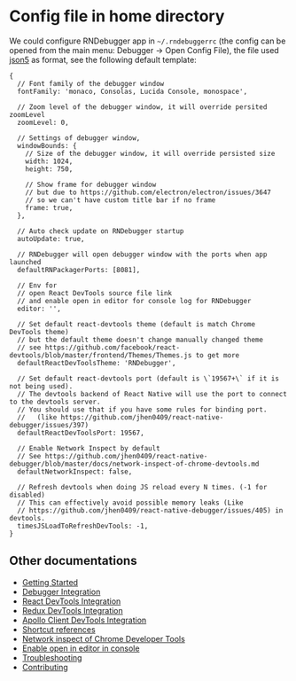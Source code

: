 # Config file in home directory

We could configure RNDebugger app in `~/.rndebuggerrc` (the config can be opened from the main menu: Debugger → Open Config File), the file used [json5](https://github.com/json5/json5) as format, see the following default template:


```json5
{
  // Font family of the debugger window
  fontFamily: 'monaco, Consolas, Lucida Console, monospace',

  // Zoom level of the debugger window, it will override persited zoomLevel
  zoomLevel: 0,

  // Settings of debugger window,
  windowBounds: {
    // Size of the debugger window, it will override persisted size
    width: 1024,
    height: 750,

    // Show frame for debugger window
    // but due to https://github.com/electron/electron/issues/3647
    // so we can't have custom title bar if no frame
    frame: true,
  },

  // Auto check update on RNDebugger startup
  autoUpdate: true,

  // RNDebugger will open debugger window with the ports when app launched
  defaultRNPackagerPorts: [8081],

  // Env for
  // open React DevTools source file link
  // and enable open in editor for console log for RNDebugger
  editor: '',

  // Set default react-devtools theme (default is match Chrome DevTools theme)
  // but the default theme doesn't change manually changed theme
  // see https://github.com/facebook/react-devtools/blob/master/frontend/Themes/Themes.js to get more
  defaultReactDevToolsTheme: 'RNDebugger',

  // Set default react-devtools port (default is \`19567+\` if it is not being used).
  // The devtools backend of React Native will use the port to connect to the devtools server.
  // You should use that if you have some rules for binding port.
  //   (like https://github.com/jhen0409/react-native-debugger/issues/397)
  defaultReactDevToolsPort: 19567,

  // Enable Network Inspect by default
  // See https://github.com/jhen0409/react-native-debugger/blob/master/docs/network-inspect-of-chrome-devtools.md
  defaultNetworkInspect: false,

  // Refresh devtools when doing JS reload every N times. (-1 for disabled)
  // This can effectively avoid possible memory leaks (Like
  // https://github.com/jhen0409/react-native-debugger/issues/405) in devtools.
  timesJSLoadToRefreshDevTools: -1,
}
```

## Other documentations

- [Getting Started](getting-started.md)
- [Debugger Integration](debugger-integration.md)
- [React DevTools Integration](react-devtools-integration.md)
- [Redux DevTools Integration](redux-devtools-integration.md)
- [Apollo Client DevTools Integration](apollo-client-devtools-integration.md)
- [Shortcut references](shortcut-references.md)
- [Network inspect of Chrome Developer Tools](network-inspect-of-chrome-devtools.md)
- [Enable open in editor in console](enable-open-in-editor-in-console.md)
- [Troubleshooting](troubleshooting.md)
- [Contributing](contributing.md)
